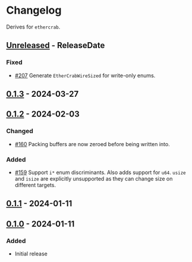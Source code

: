 # Changelog

Derives for `ethercrab`.

<!-- next-header -->

## [Unreleased] - ReleaseDate

### Fixed

- [#207](https://github.com/ethercrab-rs/ethercrab/pull/207) Generate `EtherCrabWireSized` for
  write-only enums.

## [0.1.3] - 2024-03-27

## [0.1.2] - 2024-02-03

### Changed

- [#160](https://github.com/ethercrab-rs/ethercrab/pull/160) Packing buffers are now zeroed before
  being written into.

### Added

- [#159](https://github.com/ethercrab-rs/ethercrab/pull/159) Support `i*` enum discriminants. Also
  adds support for `u64`. `usize` and `isize` are explicitly unsupported as they can change size on
  different targets.

## [0.1.1] - 2024-01-11

## [0.1.0] - 2024-01-11

### Added

- Initial release

<!-- next-url -->

[unreleased]: https://github.com/ethercrab-rs/ethercrab/compare/ethercrab-wire-derive-v0.1.3...HEAD
[0.1.3]:
  https://github.com/ethercrab-rs/ethercrab/compare/ethercrab-wire-derive-v0.1.2...ethercrab-wire-derive-v0.1.3
[0.1.2]:
  https://github.com/ethercrab-rs/ethercrab/compare/ethercrab-wire-derive-v0.1.1...ethercrab-wire-derive-v0.1.2
[0.1.1]:
  https://github.com/ethercrab-rs/ethercrab/compare/ethercrab-wire-derive-v0.1.0...ethercrab-wire-derive-v0.1.1
[0.1.0]: https://github.com/ethercrab-rs/ethercrab/compare/HEAD...ethercrab-wire-derive-v0.1.0
